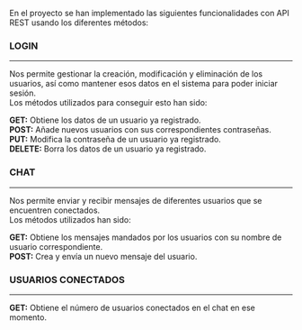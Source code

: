 En el proyecto se han implementado las siguientes funcionalidades con API REST usando los diferentes métodos:  

### LOGIN 
***  

Nos permite gestionar la creación, modificación y eliminación de los usuarios, así como mantener esos datos en el sistema para poder iniciar sesión.  
Los métodos utilizados para conseguir esto han sido:  

**GET:** Obtiene los datos de un usuario ya registrado.  
**POST:** Añade nuevos usuarios con sus correspondientes contraseñas.  
**PUT:** Modifica la contraseña de un usuario ya registrado.  
**DELETE:** Borra los datos de un usuario ya registrado.  

### CHAT  
***  

Nos permite enviar y recibir mensajes de diferentes usuarios que se encuentren conectados.  
Los métodos utilizados han sido:  

**GET:** Obtiene los mensajes mandados por los usuarios con su nombre de usuario correspondiente.  
**POST:** Crea y envía un nuevo mensaje del usuario.  

### USUARIOS CONECTADOS  
***  

**GET:** Obtiene el número de usuarios conectados en el chat en ese momento.
